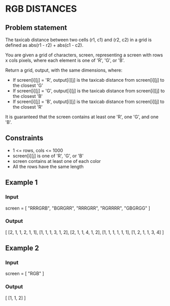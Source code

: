 # RGB DISTANCES

## Problem statement

The taxicab distance between two cells (r1, c1) and (r2, c2) in a grid is defined as abs(r1 - r2) + abs(c1 - c2).

You are given a grid of characters, screen, representing a screen with rows x cols pixels, where each element is one
of 'R', 'G', or 'B'.

Return a grid, output, with the same dimensions, where:

- If screen[i][j] = 'R', output[i][j] is the taxicab distance from screen[i][j] to the closest 'G'
- If screen[i][j] = 'G', output[i][j] is the taxicab distance from screen[i][j] to the closest 'B'
- If screen[i][j] = 'B', output[i][j] is the taxicab distance from screen[i][j] to the closest 'R'

It is guaranteed that the screen contains at least one 'R', one 'G', and one 'B'.

## Constraints

- 1 <= rows, cols <= 1000
- screen[i][j] is one of 'R', 'G', or 'B'
- screen contains at least one of each color
- All the rows have the same length

## Example 1

### Input

screen = [
"RRRGRB",
"BGRGRR",
"RRRGRR",
"RGRRRR",
"GBGRGG"
]

### Output

[
[2, 1, 1, 2, 1, 1],
[1, 1, 1, 3, 1, 2],
[2, 1, 1, 4, 1, 2],
[1, 1, 1, 1, 1, 1],
[1, 2, 1, 1, 3, 4]
]

## Example 2

### Input

screen = [
"RGB"
]

### Output

[
[1, 1, 2]
]